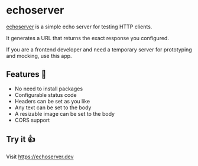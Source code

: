 # echoserver

[echoserver](https://echoserver.dev) is a simple echo server for testing HTTP clients.

It generates a URL that returns the exact response you configured.

If you are a frontend developer and need a temporary server for prototyping and mocking, use this app.

## Features 🎉

- No need to install packages
- Configurable status code
- Headers can be set as you like
- Any text can be set to the body
- A resizable image can be set to the body
- CORS support

## Try it 👍

Visit https://echoserver.dev
